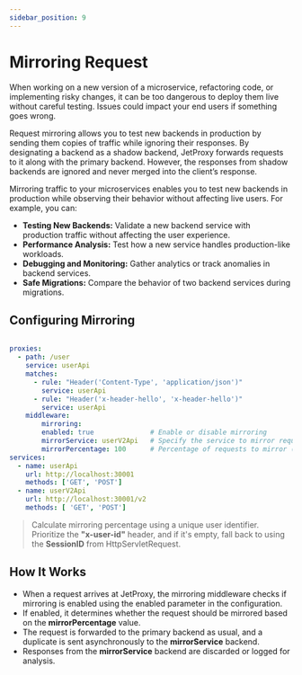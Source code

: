```yaml
---
sidebar_position: 9
---
```


# Mirroring Request

When working on a new version of a microservice, refactoring code, or implementing risky changes, it can be too dangerous to deploy them live without careful testing. Issues could impact your end users if something goes wrong.

Request mirroring allows you to test new backends in production by sending them copies of traffic while ignoring their responses. By designating a backend as a shadow backend, JetProxy forwards requests to it along with the primary backend. However, the responses from shadow backends are ignored and never merged into the client’s response.

Mirroring traffic to your microservices enables you to test new backends in production while observing their behavior without affecting live users. For example, you can:

* **Testing New Backends:** Validate a new backend service with production traffic without affecting the user experience.
* **Performance Analysis:** Test how a new service handles production-like workloads.
* **Debugging and Monitoring:** Gather analytics or track anomalies in backend services.
* **Safe Migrations:** Compare the behavior of two backend services during migrations.

## Configuring Mirroring

```yaml

proxies:
  - path: /user
    service: userApi
    matches:
      - rule: "Header('Content-Type', 'application/json')"
        service: userApi
      - rule: "Header('x-header-hello', 'x-header-hello')"
        service: userApi
    middleware:
        mirroring:
        enabled: true              # Enable or disable mirroring
        mirrorService: userV2Api   # Specify the service to mirror requests to
        mirrorPercentage: 100      # Percentage of requests to mirror (1-100)
services:
  - name: userApi
    url: http://localhost:30001
    methods: ['GET', 'POST']
  - name: userV2Api
    url: http://localhost:30001/v2
    methods: [ 'GET', 'POST']
```

> Calculate mirroring percentage using a unique user identifier. Prioritize the **"x-user-id"** header, and if it's empty, fall back to using the **SessionID** from HttpServletRequest.

## How It Works

* When a request arrives at JetProxy, the mirroring middleware checks if mirroring is enabled using the enabled parameter in the configuration.
* If enabled, it determines whether the request should be mirrored based on the **mirrorPercentage** value.
* The request is forwarded to the primary backend as usual, and a duplicate is sent asynchronously to the **mirrorService** backend.
* Responses from the **mirrorService** backend are discarded or logged for analysis.
